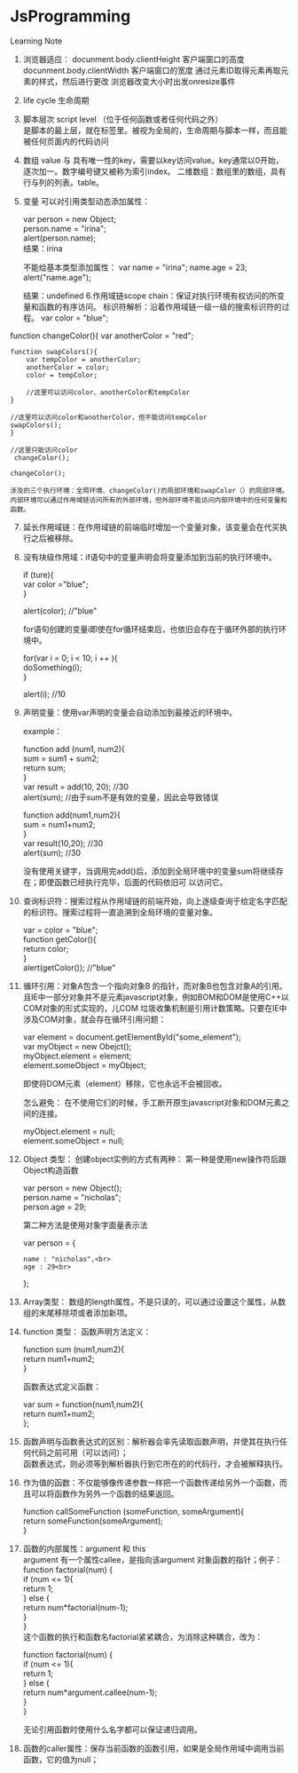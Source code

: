 JsProgramming
=============


Learning Note

1. 浏览器适应：
    docunment.body.clientHeight  客户端窗口的高度
    docunment.body.clientWidth   客户端窗口的宽度
    通过元素ID取得元素再取元素的样式，然后进行更改
    浏览器改变大小时出发onresize事件
2. life cycle 生命周期
3. 脚本层次 script level （位于任何函数或者任何代码之外）   
   是脚本的最上层，就在<script></script>标签里。被视为全局的，生命周期与脚本一样，而且能被任何页面内的代码访问
4. 数组
   value 与 具有唯一性的key，需要以key访问value。key通常以0开始，逐次加一。数字编号键又被称为索引index。
   二维数组：数组里的数组，具有行与列的列表。table。
5. 变量
   可以对引用类型动态添加属性：

   var person = new Object;<br>
   person.name = "irina";<br>
   alert(person.name);<br>
    结果：irina

    不能给基本类型添加属性：
    var name = "irina";
    name.age = 23;
    alert("name.age");
    
    结果：undefined
6.作用域链scope chain：保证对执行环境有权访问的所变量和函数的有序访问。
  标识符解析：沿着作用域链一级一级的搜索标识符的过程。
  var color = "blue";
  
  function changeColor(){
    var anotherColor = "red";
    
    function swapColors(){
        var tempColor = anotherColor;
        anotherColor = color;
        color = tempColor;
        
        //这里可以访问color、anotherColor和tempColor
    }
    
    //这里可以访问color和anotherColor，但不能访问tempColor
    swapColors();
    }
  
    //这里只能访问color
     changeColor();
  
    changeColor();
  
    涉及的三个执行环境：全局环境、changeColor()的局部环境和swapColor（）的局部环境。
    内部环境可以通过作用域链访问所有的外部环境，但外部环境不能访问内部环境中的任何变量和函数。 
  
7. 延长作用域链：在作用域链的前端临时增加一个变量对象，该变量会在代买执行之后被移除。

8. 没有块级作用域：if语句中的变量声明会将变量添加到当前的执行环境中。

    if (ture){<br>
        var color ="blue";<br>
    }<br>

    alert(color);  //"blue"<br>

    for语句创建的变量i即使在for循环结束后，也依旧会存在于循环外部的执行环境中。

     for(var i = 0; i < 10; i ++ ){<br>
     doSomething(i);<br>
     }<br>
  
     alert(i);  //10<br>
  
9. 声明变量：使用var声明的变量会自动添加到最接近的环境中。

    example：

    function add (num1, num2){<br>
     sum = sum1 + sum2;<br>
     return sum;<br>
    }<br>
    var result = add(10, 20);  //30<br>
    alert(sum);   //由于sum不是有效的变量，因此会导致错误<br>


    function add(num1,num2){<br>
    sum = num1+num2;<br>
    }<br>
    var result(10,20); //30<br>
    alert(sum);         //30<br>

    没有使用关键字，当调用完add()后，添加到全局环境中的变量sum将继续存在；即使函数已经执行完毕，后面的代码依旧可    以访问它。

10. 查询标识符：搜索过程从作用域链的前端开始，向上逐级查询于给定名字匹配的标识符。搜索过程将一直追溯到全局环境的变量对象。

     var = color = "blue";<br>
     function getColor(){<br>
     return color;<br>
    }<br>
    alert(getColor()); //"blue"

11. 循环引用：对象A包含一个指向对象B 的指针，而对象B也包含对象A的引用。
    且IE中一部分对象并不是元素javascript对象，例如BOM和DOM是使用C++以COM对象的形式实现的，儿COM               垃圾收集机制是引用计数策略。只要在IE中涉及COM对象，就会存在循环引用问题：

     var element = document.getElementById("some_element");<br>
    var myObject = new Obejct();<br>
    myObject.element = element;<br>
    element.someObject = myObject;<br>
    
    即使将DOM元素（element）移除，它也永远不会被回收。

    怎么避免：
    在不使用它们的时候，手工断开原生javascript对象和DOM元素之间的连接。
    
    myObject.element = null;<br>
    element.someObject = null;<br>

12. Object 类型：
    创建object实例的方式有两种：
    第一种是使用new操作符后跟Object构造函数

    var person = new Object();<br>
    person.name = "nicholas";<br>
    person.age = 29;<br>
    
    第二种方法是使用对象字面量表示法
    
    var person = {<br>
    
        name : "nicholas",<br>
        age : 29<br>
        
    };<br>
    
13. Array类型：
    数组的length属性，不是只读的，可以通过设置这个属性，从数组的末尾移除项或者添加新项。<br>
14. function 类型：
    函数声明方法定义：

    function sum (num1,num2){<br>
        return num1+num2;<br>
    }<br>
    
    函数表达式定义函数：
    
    var sum = function(num1,num2){<br>
        return num1+num2;<br>
    };<br>
15. 函数声明与函数表达式的区别：解析器会率先读取函数声明，并使其在执行任何代码之前可用（可以访问）；<br>
    函数表达式，则必须等到解析器执行到它所在的的代码行，才会被解释执行。<br>
16. 作为值的函数：不仅能够像传递参数一样把一个函数传递给另外一个函数，而且可以将函数作为另外一个函数的结果返回。<br>
    
    function callSomeFunction (someFunction, someArgument){<br>
        return someFunction(someArgument);<br>
        }<br>
17. 函数的内部属性：argument 和 this <br>
    argument 有一个属性callee，是指向该argument 对象函数的指针；例子：<br>
    function factorial(num) {<br>
        if (num <= 1){<br>
            return 1;<br>
        } else {<br>
            return num*factorial(num-1);<br>
            }<br>
    }<br>
    这个函数的执行和函数名factorial紧紧耦合，为消除这种耦合，改为：<br>

     function factorial(num) {<br>
        if (num <= 1){<br>
            return 1;<br>
        } else {<br>
            return num*argument.callee(num-1);<br>
            }<br>
    }<br>
    
    无论引用函数时使用什么名字都可以保证递归调用。<br>
18. 函数的caller属性：保存当前函数的函数引用，如果是全局作用域中调用当前函数，它的值为null；
